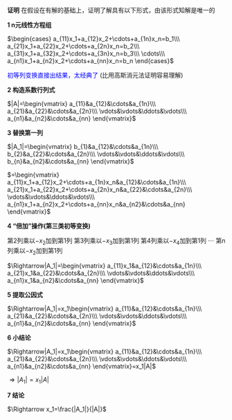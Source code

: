 **证明**
在假设在有解的基础上，证明了解具有以下形式，由该形式知解是唯一的

**1 n元线性方程组**

$\begin{cases}
a_{11}x_1+a_{12}x_2+\cdots+a_{1n}x_n=b_1\\\ 
a_{21}x_1+a_{22}x_2+\cdots+a_{2n}x_n=b_2\\\ 
a_{31}x_1+a_{32}x_2+\cdots+a_{3n}x_n=b_3\\\ 
\cdots\\\ 
a_{n1}x_1+a_{n2}x_2+\cdots+a_{nn}x_n=b_n
\end{cases}$

<font color=blue>初等列变换直接出结果，太经典了</font>
(比用高斯消元法证明容易理解)

**2 构造系数行列式**

$|A|=\begin{vmatrix}
a_{11}&a_{12}&\cdots&a_{1n}\\\ 
a_{21}&a_{22}&\cdots&a_{2n}\\\ 
\vdots&\vdots&\ddots&\vdots\\\ 
a_{n1}&a_{n2}&\cdots&a_{nn}
\end{vmatrix}$

**3 替换第一列**

$|A_1|=\begin{vmatrix}
b_{1}&a_{12}&\cdots&a_{1n}\\\ 
b_{2}&a_{22}&\cdots&a_{2n}\\\ 
\vdots&\vdots&\ddots&\vdots\\\ 
b_{n}&a_{n2}&\cdots&a_{nn}
\end{vmatrix}$

$=\begin{vmatrix}
a_{11}x_1+a_{12}x_2+\cdots+a_{1n}x_n&a_{12}&\cdots&a_{1n}\\\ 
a_{21}x_1+a_{22}x_2+\cdots+a_{2n}x_n&a_{22}&\cdots&a_{2n}\\\ 
\vdots&\vdots&\ddots&\vdots\\\ 
a_{n1}x_1+a_{n2}x_2+\cdots+a_{nn}x_n&a_{n2}&\cdots&a_{nn}
\end{vmatrix}$

**4 “倍加”操作(第三类初等变换)**

第2列乘以$-x_2$加到第1列
第3列乘以$-x_3$加到第1列
第4列乘以$-x_4$加到第1列
$\cdots$
第n列乘以$-x_2$加到第1列

$\Rightarrow|A_1|=\begin{vmatrix}
a_{11}x_1&a_{12}&\cdots&a_{1n}\\\ 
a_{21}x_1&a_{22}&\cdots&a_{2n}\\\ 
\vdots&\vdots&\ddots&\vdots\\\ 
a_{n1}x_1&a_{n2}&\cdots&a_{nn}
\end{vmatrix}$

**5 提取公因式**

$\Rightarrow|A_1|=x_1\begin{vmatrix}
a_{11}&a_{12}&\cdots&a_{1n}\\\ 
a_{21}&a_{22}&\cdots&a_{2n}\\\ 
\vdots&\vdots&\ddots&\vdots\\\ 
a_{n1}&a_{n2}&\cdots&a_{nn}
\end{vmatrix}$

**6 小结论**

$\Rightarrow|A_1|=x_1\begin{vmatrix}
a_{11}&a_{12}&\cdots&a_{1n}\\\ 
a_{21}&a_{22}&\cdots&a_{2n}\\\ 
\vdots&\vdots&\ddots&\vdots\\\ 
a_{n1}&a_{n2}&\cdots&a_{nn}
\end{vmatrix}=x_1|A|$

$\Rightarrow|A_1|=x_1|A|$

**7 结论**

$\Rightarrow x_1=\frac{|A_1|}{|A|}$

